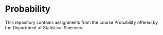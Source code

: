 # Probability

This repository contains assignments from the course Probability offered by the Department of Statistical Sciences.
